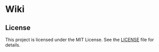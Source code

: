 # Wiki

## License

This project is licensed under the MIT License. See the [LICENSE](./LICENSE) file for details.
